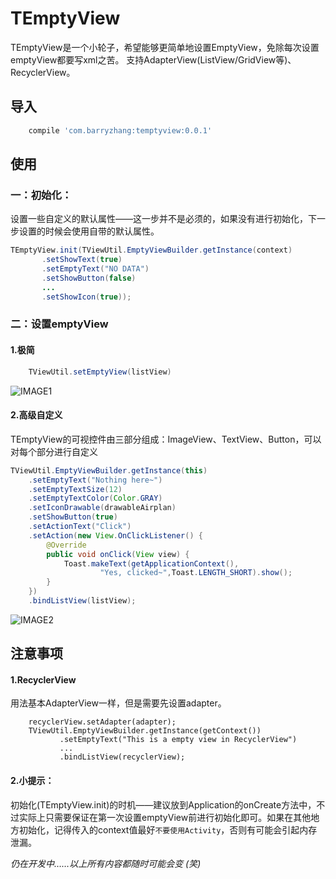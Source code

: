 # TEmptyView
TEmptyView是一个小轮子，希望能够更简单地设置EmptyView，免除每次设置emptyView都要写xml之苦。
支持AdapterView(ListView/GridView等)、RecyclerView。
## 导入 
```groovy
	compile 'com.barryzhang:temptyview:0.0.1' 
```

## 使用 

### 一：初始化： 

设置一些自定义的默认属性——这一步并不是必须的，如果没有进行初始化，下一步设置的时候会使用自带的默认属性。

```java
TEmptyView.init(TViewUtil.EmptyViewBuilder.getInstance(context)
       .setShowText(true)
       .setEmptyText("NO DATA")
       .setShowButton(false)
       ...
       .setShowIcon(true));
```

### 二：设置emptyView

#### 1.极简 
```java
    TViewUtil.setEmptyView(listView)
```
![IMAGE1](./etc/demo1.png)
#### 2.高级自定义
TEmptyView的可视控件由三部分组成：ImageView、TextView、Button，可以对每个部分进行自定义  

```java
TViewUtil.EmptyViewBuilder.getInstance(this)
	.setEmptyText("Nothing here~")
	.setEmptyTextSize(12)
	.setEmptyTextColor(Color.GRAY)
	.setIconDrawable(drawableAirplan)
	.setShowButton(true)
	.setActionText("Click")
	.setAction(new View.OnClickListener() {
		@Override
		public void onClick(View view) {
		    Toast.makeText(getApplicationContext(),
		            "Yes, clicked~",Toast.LENGTH_SHORT).show();
		}
	})	
	.bindListView(listView);
```

![IMAGE2](./etc/demo2.png)
## 注意事项

#### 1.RecyclerView
用法基本AdapterView一样，但是需要先设置adapter。 

```
	recyclerView.setAdapter(adapter);
	TViewUtil.EmptyViewBuilder.getInstance(getContext())
           .setEmptyText("This is a empty view in RecyclerView")
           ...
           .bindListView(recyclerView);
```

#### 2.小提示：
初始化(TEmptyView.init)的时机——建议放到Application的onCreate方法中，不过实际上只需要保证在第一次设置emptyView前进行初始化即可。如果在其他地方初始化，记得传入的context值最好`不要使用Activity`，否则有可能会引起内存泄漏。




*仍在开发中……以上所有内容都随时可能会变 (笑)*  


